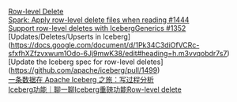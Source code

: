 [Row-level Delete](https://github.com/apache/iceberg/milestone/4)   
[Spark: Apply row-level delete files when reading #1444](https://github.com/apache/iceberg/pull/1444/commits/acea9bd174be0961167a3c5d9a58401b45dfd401)   
[Support row-level deletes with IcebergGenerics #1352](https://github.com/apache/iceberg/pull/1352)   
[Updates/Deletes/Upserts in Iceberg] (https://docs.google.com/document/d/1Pk34C3diOfVCRc-sfxfhXZfzvxwum1Odo-6Jj9mwK38/edit#heading=h.m3vvqobdr7s7)   
[Update the Iceberg spec for row-level deletes] (https://github.com/apache/iceberg/pull/1499)   
[一条数据在 Apache Iceberg 之旅：写过程分析](https://blog.csdn.net/wypblog/article/details/109685363)   
[Iceberg功能｜聊一聊Iceberg重磅功能Row-level delete](https://wemp.app/posts/60eb346b-f0d3-4d95-8143-ac5603d8b523)
